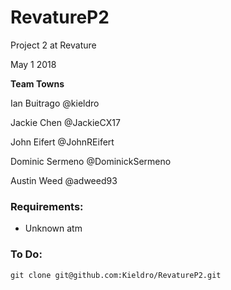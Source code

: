 # RevatureP2
Project 2 at Revature

May 1 2018

**Team Towns**

Ian Buitrago @kieldro 

Jackie Chen @JackieCX17

John Eifert @JohnREifert 

Dominic Sermeno @DominickSermeno 

Austin Weed @adweed93 

### Requirements:
* Unknown atm



### To Do:
`git clone git@github.com:Kieldro/RevatureP2.git`
